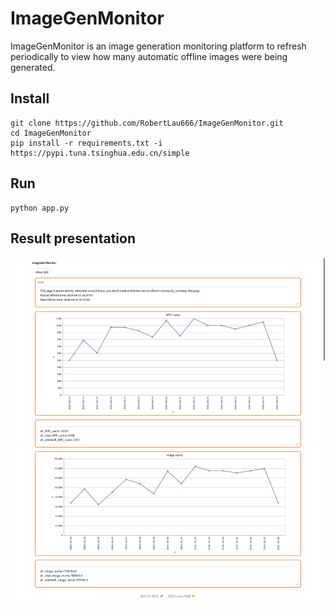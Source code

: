 # ImageGenMonitor
ImageGenMonitor is an image generation monitoring platform to refresh periodically to view how many automatic offline images were being generated.
## Install
```
git clone https://github.com/RobertLau666/ImageGenMonitor.git
cd ImageGenMonitor
pip install -r requirements.txt -i https://pypi.tuna.tsinghua.edu.cn/simple
```
## Run
```
python app.py
```
## Result presentation
![demo](demos/demo.jpeg)
